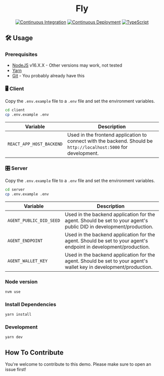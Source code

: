 <h1 align="center"><b>Fly</b></h1>
<div align="center">
  
  [![Continuous Integration](https://github.com/animo/fly/actions/workflows/continuous-integration.yml/badge.svg)](https://github.com/animo/fly/actions/workflows/continuous-integration.yml)
  [![Continuous Deployment](https://github.com/animo/fly/actions/workflows/continuous-deployment.yml/badge.svg)](https://github.com/animo/fly/actions/workflows/continuous-deployment.yml)
  [![TypeScript](https://img.shields.io/badge/%3C%2F%3E-TypeScript-%230074c1.svg)](https://img.shields.io/badge/%3C%2F%3E-TypeScript-%230074c1.svg)
</div>

## 🛠️ Usage

### Prerequisites

- [NodeJS](https://nodejs.org/en/) v16.X.X - Other versions may work, not tested
- [Yarn](https://classic.yarnpkg.com/en/docs/install)
- [Git](https://git-scm.com/downloads) - You probably already have this

### 🖥 Client

Copy the `.env.example` file to a `.env` file and set the environment variables.

```bash
cd client
cp .env.example .env
```

| Variable                 | Description                                                                                                      |
| ------------------------ | ---------------------------------------------------------------------------------------------------------------- |
| `REACT_APP_HOST_BACKEND` | Used in the frontend application to connect with the backend. Should be `http://localhost:5000` for development. |

### 🎛️ Server

Copy the `.env.example` file to a `.env` file and set the environment variables.

```bash
cd server
cp .env.example .env
```

| Variable                | Description                                                                                                        |
| ----------------------- | ------------------------------------------------------------------------------------------------------------------ |
| `AGENT_PUBLIC_DID_SEED` | Used in the backend application for the agent. Should be set to your agent's public DID in development/production. |
| `AGENT_ENDPOINT`        | Used in the backend application for the agent. Should be set to your agent's endpoint in development/production.   |
| `AGENT_WALLET_KEY`      | Used in the backend application for the agent. Should be set to your agent's wallet key in development/production. |

### Node version

```bash
nvm use
```

### Install Dependencies

```bash
yarn install
```

### Development

```bash
yarn dev
```

## How To Contribute

You're welcome to contribute to this demo. Please make sure to open an issue first!
